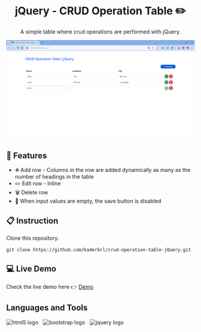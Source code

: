 # <h1 align="center">jQuery - CRUD Operation Table ✏️</h1> 

<p align="center">A simple table where crud operations are performed with jQuery.</p>

<img align="center" src="./images/table.png" alt="CRUD Operation Table with jQuery" title="CRUD Operation Table" />

## 💎 Features

<ul>
  <li>➕ Add row - Columns in the row are added dynamically as many as the number of headings in the table</li>
  <li>✏️ Edit row - Inline</li>
  <li>🗑 Delete row</li>
  <li>📌 When input values are empty, the save button is disabled</li>
</ul>

## 📋 Instruction

Clone this repository.

```shell
git clone https://github.com/kaderbrl/crud-operation-table-jQuery.git
```

## 💻 Live Demo

Check the live demo here 👉 [Demo](https://kaderbrl.github.io/crud-operation-table-jQuery/) 

## Languages and Tools

<div align="left">
  <img src="https://cdn.jsdelivr.net/gh/devicons/devicon/icons/html5/html5-original.svg" height="30" alt="html5 logo"  />
  <img width="5" />
  <img src="https://cdn.jsdelivr.net/gh/devicons/devicon/icons/bootstrap/bootstrap-original.svg" height="35" alt="bootstrap logo"  />
  <img width="5" />
  <img src="https://cdn.jsdelivr.net/gh/devicons/devicon/icons/jquery/jquery-original.svg" height="30" alt="jquery logo"  />
</div>
